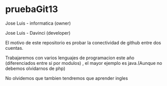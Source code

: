 # pruebaGit13


Jose Luis - informatica (owner)

Jose Luis - Davinci (developer)


El motivo de este repositorio es probar la conectividad de github entre dos cuentas.


Trabajaremos con varios lenguajes de programacion este año (diferenciados entre si por modulos) , el mayor ejemplo es java.(Aunque no debemos olvidarnos de php)





No olvidemos que tambien tendremos que aprender ingles
